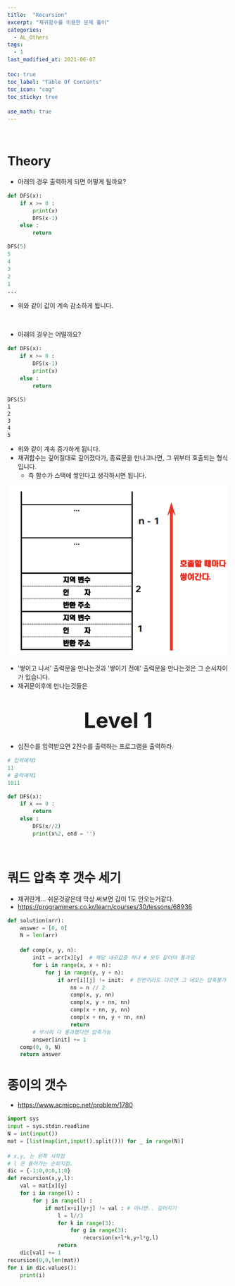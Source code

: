 ```yaml
---
title:  "Recursion"
excerpt: "재귀함수를 이용한 문제 풀이"
categories:
  - AL_Others
tags:
  - 1
last_modified_at: 2021-06-07

toc: true
toc_label: "Table Of Contents"
toc_icon: "cog"
toc_sticky: true

use_math: true
---
```


<br>

# Theory

- 아래의 경우 출력하게 되면 어떻게 될까요? 

```python
def DFS(x):
    if x >= 0 :
        print(x)
        DFS(x-1)
    else :
        return
```

```python
DFS(5)
5
4
3
2
1
...
```

- 위와 같이 값이 계속 감소하게 됩니다. 

<br>

- 아래의 경우는 어떨까요?

```python
def DFS(x):
    if x >= 0 :
        DFS(x-1)
        print(x)
    else :
        return
```

```
DFS(5)
1
2
3
4
5

```

- 위와 같이 계속 증가하게 됩니다. 
- 재귀함수는 깊어질대로 깊어졌다가, 종료문을 만나고나면, 그 위부터 호출되는 형식입니다. 
  - 즉 함수가 스택에 쌓인다고 생각하시면 됩니다. 

![png](/assets/images/Py_Algorithm/3_1.png)

- '쌓이고 나서' 출력문을 만나는것과 '쌓이기 전에' 출력문을 만나는것은 그 순서차이가 있습니다. 
- 재귀문이후에 만나는것들은 

# <center><font size="15"> Level 1 </font></center>

- 십진수를 입력받으면 2진수를 출력하는 프로그램을 출력하라.

```python
# 입력예제1
11
# 출력예제1
1011
```

```python
def DFS(x):
    if x == 0 :
        return
    else :
        DFS(x//2)
        print(x%2, end = '')
```

<br>

# 쿼드 압축 후 갯수 세기

- 재귀란게... 쉬운것같은데 막상 써보면 감이 1도 안오는거같다. 
- <https://programmers.co.kr/learn/courses/30/lessons/68936>

```python
def solution(arr):
    answer = [0, 0]
    N = len(arr)
    
    def comp(x, y, n):
        init = arr[x][y]  # 해당 네모값중 하나 # 모두 같아야 통과임
        for i in range(x, x + n):
            for j in range(y, y + n):
                if arr[i][j] != init:  # 한번이라도 다르면 그 네모는 압축불가
                    nn = n // 2
                    comp(x, y, nn)
                    comp(x, y + nn, nn)
                    comp(x + nn, y, nn)
                    comp(x + nn, y + nn, nn)
                    return
        # 무사히 다 통과했다면 압축가능
        answer[init] += 1
    comp(0, 0, N)
    return answer
```

# 종이의 갯수

- <https://www.acmicpc.net/problem/1780>

```python
import sys
input = sys.stdin.readline
N = int(input())
mat = [list(map(int,input().split())) for _ in range(N)]

# x,y, 는 왼쪽 시작점
# l 은 돌아가는 순회지점.
dic = {-1:0,0:0,1:0}
def recursion(x,y,l):
    val = mat[x][y]
    for i in range(l) :
        for j in range(l) :
            if mat[x+i][y+j] != val : # 아니면.. 깊어지기
                l = l//3
                for k in range(3):
                    for g in range(3):
                        recursion(x+l*k,y+l*g,l)
                return
    dic[val] += 1
recursion(0,0,len(mat))
for i in dic.values():
    print(i)
```



